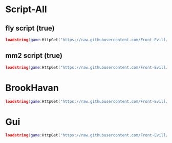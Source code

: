 # Script-All

## fly script (true)

```lua
loadstring(game:HttpGet("https://raw.githubusercontent.com/Front-Evill/Script-Hub/refs/heads/main/Fly.lua.txt"))()
```

## mm2 script (true) 

```lua
loadstring(game:HttpGet("https://raw.githubusercontent.com/Front-Evill/Script-Hub/refs/heads/main/F-150.lua"))()
```
# BrookHavan
```lua
loadstring(game:HttpGet("https://raw.githubusercontent.com/Front-Evill/Script-Hub/refs/heads/main/BrookHavan.lua"))()
```
# Gui

```lua
loadstring(game:HttpGet("https://raw.githubusercontent.com/Front-Evill/Script-Hub/refs/heads/main/GUI/index.lua"))()
```
